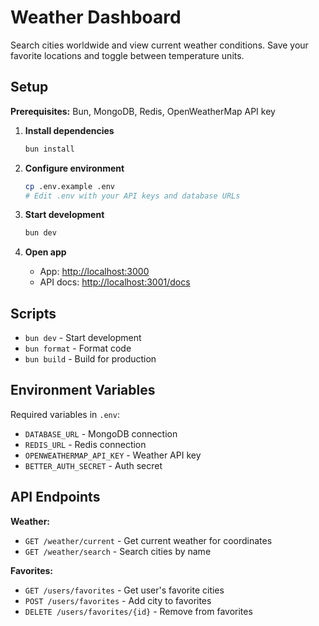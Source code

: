 # Weather Dashboard

Search cities worldwide and view current weather conditions. Save your favorite locations and toggle between temperature units.

## Setup

**Prerequisites:** Bun, MongoDB, Redis, OpenWeatherMap API key

1. **Install dependencies**
   ```bash
   bun install
   ```

2. **Configure environment**
   ```bash
   cp .env.example .env
   # Edit .env with your API keys and database URLs
   ```

3. **Start development**
   ```bash
   bun dev
   ```

4. **Open app**
   - App: [http://localhost:3000](http://localhost:3000)
   - API docs: [http://localhost:3001/docs](http://localhost:3001/docs)

## Scripts

- `bun dev` - Start development
- `bun format` - Format code
- `bun build` - Build for production

## Environment Variables

Required variables in `.env`:

- `DATABASE_URL` - MongoDB connection
- `REDIS_URL` - Redis connection  
- `OPENWEATHERMAP_API_KEY` - Weather API key
- `BETTER_AUTH_SECRET` - Auth secret

## API Endpoints

**Weather:**
- `GET /weather/current` - Get current weather for coordinates
- `GET /weather/search` - Search cities by name

**Favorites:**
- `GET /users/favorites` - Get user's favorite cities
- `POST /users/favorites` - Add city to favorites
- `DELETE /users/favorites/{id}` - Remove from favorites
